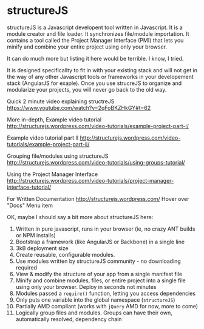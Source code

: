 structureJS
===========

structureJS is a Javascript developent tool written in Javascript. It is a module creator and file  loader. It synchronizes file/module importation. It contains a tool called the Project Manager Interface (PMI) that lets you minify and combine your entire project using only your browser.

It can do much more but listing it here would be terrible. I know, I tried.

It is designed specificallty to fit in with your existing stack and will not get in the way of any other Javascript tools or frameworks in your developement stack (AngularJS for exaple). Once you use strucreJS to organize and modularize your projects, you will never go back to the old way.


Quick 2 minute video explaining structreJS https://www.youtube.com/watch?v=2qFoBKZHkGY#t=62


More in-depth, Example video tutorial http://structurejs.wordpress.com/video-tutorials/example-project-part-i/


Example video tutorial part II http://structurejs.wordpress.com/video-tutorials/example-project-part-ii/


Grouping file/modules using structureJS http://structurejs.wordpress.com/video-tutorials/using-groups-tutorial/


Using the Project Manager Interface http://structurejs.wordpress.com/video-tutorials/project-manager-interface-tutorial/


For Written Documentation http://structurejs.wordpress.com/ Hover over "Docs" Menu item 


OK, maybe I should say a bit more about structureJS here:

1. Written in pure javascript, runs in your browser (ie, no crazy ANT builds or NPM installs)
2. Bootstrap a framework (like AngularJS or Backbone) in a single line
3. 3kB deployment size
2. Create reusable, configurable modules.
3. Use modules written by structureJS community - no downloading required
4. View & modify the structure of your app from a single manifest file
5. Minify and combine modules, files, or entire project into a single file using only your browser. Deploy in seconds not minutes
5. Modules passed a `require()` function, letting you access dependencies
6. Only puts one variable into the global namespace (`structureJS`)
7. Partially AMD compliant (works with `jQuery` AMD for now, more to come)
8. Logically group files and modules. Groups can have their own, automatically resolved, dependency chain



